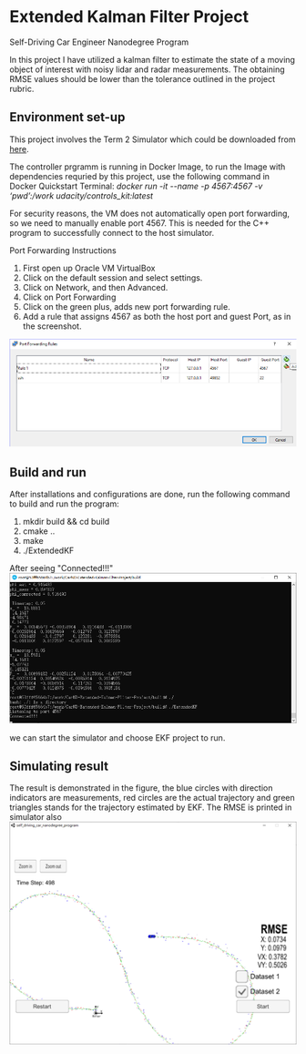 # Extended Kalman Filter Project
Self-Driving Car Engineer Nanodegree Program

In this project I have utilized a kalman filter to estimate the state of a moving object of interest with noisy lidar and radar measurements. The obtaining RMSE values should be lower than the tolerance outlined in the project rubric. 

## Environment set-up
This project involves the Term 2 Simulator which could be downloaded from [here](https://github.com/udacity/self-driving-car-sim/releases).

The controller prgramm is running in Docker Image, to run the Image with dependencies requried by this project, use the following command in Docker Quickstart Terminal:
_docker run -it --name <yourNameHere> -p 4567:4567 -v ‘pwd’:/work udacity/controls_kit:latest_

For security reasons, the VM does not automatically open port forwarding, so we need to manually enable port 4567. This is needed for the C++ program to successfully connect to the host simulator.

Port Forwarding Instructions
 1. First open up Oracle VM VirtualBox
 2. Click on the default session and select settings.
 3. Click on Network, and then Advanced.
 4. Click on Port Forwarding
 5. Click on the green plus, adds new port forwarding rule.
 6. Add a rule that assigns 4567 as both the host port and guest Port, as in the screenshot.

!["port-forward setting"](port-forward.png)

## Build and run
After installations and configurations are done, run the following command to build and run the program:
 1. mkdir build && cd build
 3. cmake ..
 4. make
 5. ./ExtendedKF

After seeing "Connected!!!"
!["program"](program.png)

we can start the simulator and choose EKF project to run.

## Simulating result
The result is demonstrated in the figure, the blue circles with direction indicators are measurements, red circles are the actual trajectory and green triangles stands for the trajectory estimated by EKF. The RMSE is printed in simulator also
!["result"](simulating_result.png)

